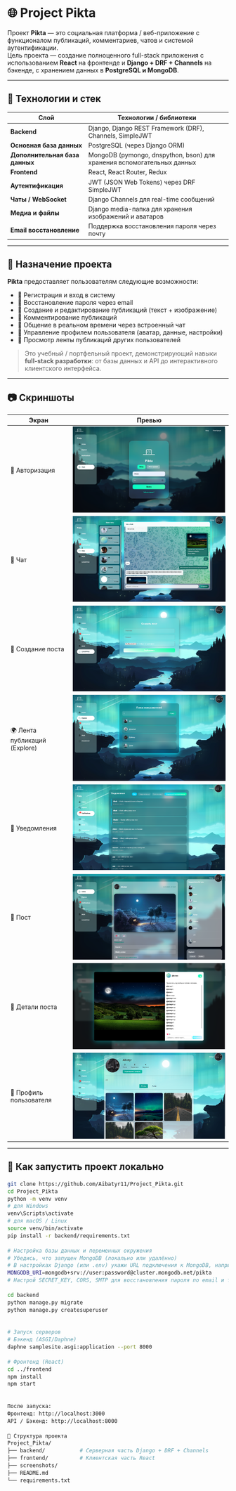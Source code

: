 # 🌐 Project Pikta

Проект **Pikta** — это социальная платформа / веб-приложение с функционалом публикаций, комментариев, чатов и системой аутентификации.  
Цель проекта — создание полноценного full-stack приложения с использованием **React** на фронтенде и **Django + DRF + Channels** на бэкенде, с хранением данных в **PostgreSQL и MongoDB**.

---
## 🧰 Технологии и стек

| Слой                | Технологии / библиотеки                                      |
|----------------------|--------------------------------------------------------------|
| **Backend**          | Django, Django REST Framework (DRF), Channels, SimpleJWT     |
| **Основная база данных** | PostgreSQL (через Django ORM)                             |
| **Дополнительная база данных** | MongoDB (pymongo, dnspython, bson) для хранения вспомогательных данных |
| **Frontend**         | React, React Router, Redux                                   |
| **Аутентификация**   | JWT (JSON Web Tokens) через DRF SimpleJWT                   |
| **Чаты / WebSocket** | Django Channels для real-time сообщений                     |
| **Медиа и файлы**    | Django media-папка для хранения изображений и аватаров       |
| **Email восстановление** | Поддержка восстановления пароля через почту               |


---

## 🎯 Назначение проекта

**Pikta** предоставляет пользователям следующие возможности:

- 🔐 Регистрация и вход в систему  
- 📧 Восстановление пароля через email  
- 📝 Создание и редактирование публикаций (текст + изображение)  
- 💬 Комментирование публикаций  
- 💭 Общение в реальном времени через встроенный чат  
- 👤 Управление профилем пользователя (аватар, данные, настройки)  
- 📰 Просмотр ленты публикаций других пользователей  

> Это учебный / портфельный проект, демонстрирующий навыки **full-stack разработки**: от базы данных и API до интерактивного клиентского интерфейса.

---

## 📷 Скриншоты

| Экран | Превью |
|-------|--------|
| 🔑 Авторизация | ![Auth](./screenshots/Auth.png) |
| 💬 Чат | ![Chat](./screenshots/Chat.png) |
| 📝 Создание поста | ![Create Post](./screenshots/Create%20Post.png) |
| 🌍 Лента публикаций (Explore) | ![Explore](./screenshots/Explore.png) |
| 🔔 Уведомления | ![Notifications](./screenshots/Notifications.png) |
| 📰 Пост | ![Post](./screenshots/Post.png) |
| 📄 Детали поста | ![PostDetail](./screenshots/PostDetail.png) |
| 👤 Профиль пользователя | ![Profile](./screenshots/Profile.png) |

---

## 🏃 Как запустить проект локально

```bash
git clone https://github.com/Aibatyr11/Project_Pikta.git
cd Project_Pikta
python -m venv venv
# для Windows
venv\Scripts\activate
# для macOS / Linux
source venv/bin/activate
pip install -r backend/requirements.txt

# Настройка базы данных и переменных окружения
# Убедись, что запущен MongoDB (локально или удалённо)
# В настройках Django (или .env) укажи URL подключения к MongoDB, например:
MONGODB_URI=mongodb+srv://user:password@cluster.mongodb.net/pikta
# Настрой SECRET_KEY, CORS, SMTP для восстановления пароля по email и т.д.

cd backend
python manage.py migrate
python manage.py createsuperuser


# Запуск серверов
# Бэкенд (ASGI/Daphne)
daphne samplesite.asgi:application --port 8000

# Фронтенд (React)
cd ../frontend
npm install
npm start


После запуска:
Фронтенд: http://localhost:3000
API / Бэкенд: http://localhost:8000

🧩 Структура проекта
Project_Pikta/
├── backend/           # Серверная часть Django + DRF + Channels
├── frontend/          # Клиентская часть React
├── screenshots/     
├── README.md
└── requirements.txt
